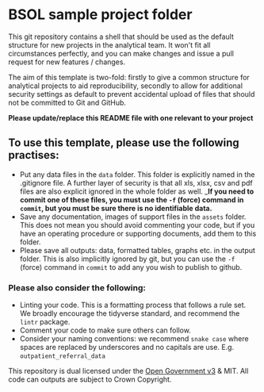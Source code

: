 # BSOL sample project folder

This git repository contains a shell that should be used as the default structure for new projects
in the analytical team.  It won't fit all circumstances perfectly, and you can make changes and issue a 
pull request for new features / changes.

The aim of this template is two-fold: firstly to give a common structure for analytical projects to aid
reproducibility, secondly to allow for additional security settings as default to prevent accidental upload of files that should not be committed to Git and GitHub.

__Please update/replace this README file with one relevant to your project__

## To use this template, please use the following practises:

* Put any data files in the `data` folder.  This folder is explicitly named in the .gitignore file.  A further layer of security is that all xls, xlsx, csv and pdf files are also explicit ignored in the whole folder as well.  ___If you need to commit one of these files, you must use the `-f` (force) command in `commit`, but you must be sure there is no identifiable data.__
* Save any documentation, images of support files in the `assets` folder.  This does not mean you should avoid commenting your code, but if you have an operating procedure or supporting documents, add them to this folder.
* Please save all outputs: data, formatted tables, graphs etc. in the output folder.  This is also implicitly ignored by git, but you can use the `-f` (force) command in `commit` to add any you wish to publish to github.


### Please also consider the following:
* Linting your code.  This is a formatting process that follows a rule set.  We broadly encourage the tidyverse standard, and recommend the `lintr` package.
* Comment your code to make sure others can follow.
* Consider your naming conventions: we recommend `snake case` where spaces are replaced by underscores and no capitals are use. E.g. `outpatient_referral_data`


This repository is dual licensed under the [Open Government v3]([https://www.nationalarchives.gov.uk/doc/open-government-licence/version/3/) & MIT. All code can outputs are subject to Crown Copyright.
